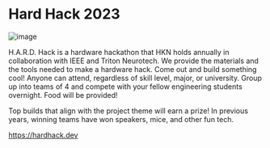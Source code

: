 # Hard Hack 2023
![image](https://user-images.githubusercontent.com/59634395/232222341-96e427d3-c561-4b33-b7e8-d15b89b10242.png)

H.A.R.D. Hack is a hardware hackathon that HKN holds annually in collaboration with IEEE and Triton Neurotech. We provide the materials and the tools needed to make a hardware hack. Come out and build something cool! Anyone can attend, regardless of skill level, major, or university. Group up into teams of 4 and compete with your fellow engineering students overnight. Food will be provided!

Top builds that align with the project theme will earn a prize! In previous years, winning teams have won speakers, mice, and other fun tech.

https://hardhack.dev
